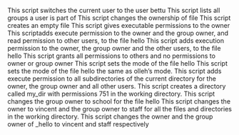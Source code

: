 This script switches the current user to the user bettu
This script lists all groups a user is part of
This script changes the ownership of file
This script creates an empty file
This script gives executable permissions to the owner
This scriptadds execute permission to the owner and the group owner, and read permission to other users, to the file hello
This script adds execution permission to the owner, the group owner and the other users, to the file hello
This script grants all permissions to others and no permissions to owner or group owner
This script sets the mode of the file hello
This script sets the mode of the file hello the same as olleh’s mode.
This script adds execute permission to all subdirectories of the current directory for the owner, the group owner and all other users.
This script creates a directory called my_dir with permissions 751 in the working directory.
This script changes the group owner to school for the file hello
This script changes the owner to vincent and the group owner to staff for all the files and directories in the working directory.
This script changes the owner and the group owner of _hello to vincent and staff respectively
